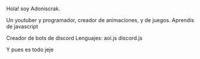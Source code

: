 Hola! soy Adoniscrak.

Un youtuber y programador, creador de animaciones, y de juegos.
Aprendis de javascript

Creador de bots de discord
Lenguajes:
aoi.js
discord.js

Y pues es todo jeje
